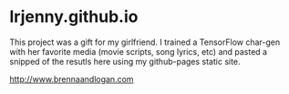 # lrjenny.github.io
This project was a gift for my girlfriend.
I trained a TensorFlow char-gen with her favorite media (movie scripts, song lyrics, etc) and pasted a snipped of the resutls here using my github-pages static site.

http://www.brennaandlogan.com
